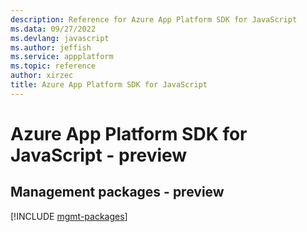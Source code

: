 ```yaml
---
description: Reference for Azure App Platform SDK for JavaScript
ms.data: 09/27/2022
ms.devlang: javascript
ms.author: jeffish
ms.service: appplatform
ms.topic: reference
author: xirzec
title: Azure App Platform SDK for JavaScript
---
```

# Azure App Platform SDK for JavaScript - preview

## Management packages - preview
[!INCLUDE [mgmt-packages](app-platform-mgmt-index.md)]